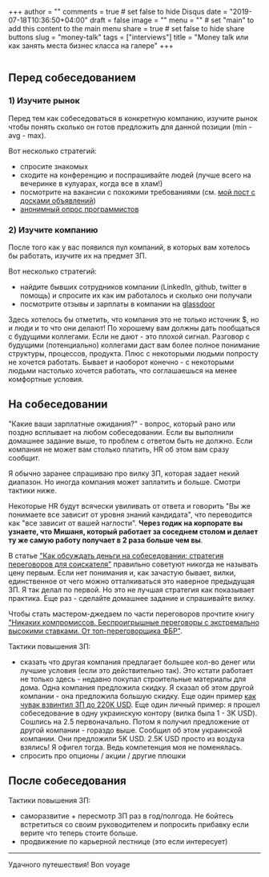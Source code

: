+++
author = ""
comments = true	# set false to hide Disqus
date = "2019-07-18T10:36:50+04:00"
draft = false
image = ""
menu = ""		# set "main" to add this content to the main menu
share = true	# set false to hide share buttons
slug = "money-talk"
tags = ["interviews"]
title = "Money talk или как занять места бизнес класса на галере"
+++

<img class="img-rounded" src="/images/posts/2019-07-18-money-talk/galley2.jpg" alt="" title="Ben-Hur (1959 film)"/>

<!--more-->

## Перед собеседованием

### 1) Изучите рынок

Перед тем как собеседоваться в конкретную компанию, изучите рынок чтобы понять
сколько он готов предложить для данной позиции (min - avg - max).

Вот несколько стратегий:

- спросите знакомых
- сходите на конференцию и поспрашивайте людей (лучше всего на вечеринке в кулуарах, когда все в хлам!)
- посмотрите на вакансии с похожими требованиями (см. [мой пост с досками объявлений](/2017/10/how-to-find-a-remote-job))
- [анонимный опрос программистов](https://docs.google.com/spreadsheets/d/1hz-iNIoiUPPKbELxQTMonEwXisRjENzHsShkC557g1Q/edit#gid=552444239)

### 2) Изучите компанию

После того как у вас появился пул компаний, в которых вам хотелось бы работать,
изучите их на предмет ЗП.

Вот несколько стратегий:

- найдите бывших сотрудников компании (LinkedIn, github, twitter в помощь) и спросите их как им работалось и сколько они получали
- посмотрите отзывы и зарплаты в компании на [glassdoor](https://www.glassdoor.com/index.htm)

Здесь хотелось бы отметить, что компания это не только источник $, но и люди и
то что они делают! По хорошему вам должны дать пообщаться с будущими коллегами.
Если не дают - это плохой сигнал. Разговор с будущими (потенциально) коллегами
даст вам более полное понимание структуры, процессов, продукта. Плюс с
некоторыми людьми попросту не хочется работать. Бывает и наоборот конечно - с
некоторыми людьми настолько хочется работать, что соглашаешься на менее
комфортные условия.

## На собеседовании

"Какие ваши зарплатные ожидания?" - вопрос, который рано или поздно всплывает
на любом собеседовании. Если вы выполнили домашнее задание выше, то проблем с
ответом быть не должно. Если компания не может вам столько платить, HR об этом
вам сразу сообщит.

Я обычно заранее спрашиваю про вилку ЗП, которая задает некий диапазон. Но
иногда компания может заплатить и больше. Смотри тактики ниже.

Некоторые HR будут всячески увиливать от ответа и говорить "Вы же понимаете все
зависит от уровня знаний кандидата", что переводится как "все зависит от вашей
наглости". **Через годик на корпорате вы узнаете, что Мишаня, который работает
за соседнем столом и делает ту же самую работу получает в 2 раза больше чем
вы**.

В статье ["Как обсуждать деньги на собеседовании: стратегия переговоров для
соискателя"](https://habr.com/en/company/stratoplan/blog/230255/) правильно
советуют никогда не называть цену первым. Если нет понимания и, как зачастую
бывает, вилки, единственное от чего можно отталкиваться это наверное предыдущая
ЗП. Я так делал по первой. Но это не лучшая стратегия как показывает практика.
Еще раз - сделайте домашнее задание и спрашивайте вилку.

Чтобы стать мастером-джедаем по части переговоров прочтите книгу ["Никаких
компромиссов. Беспроигрышные переговоры с экстремально высокими ставками. От
топ-переговорщика ФБР"](https://www.goodreads.com/book/show/46790966).

Тактики повышения ЗП:

- сказать что другая компания предлагает большее кол-во денег или лучшие
  условия (если это действительно так). Это кстати работает не только здесь -
  недавно покупал строительные материалы для дома. Одна компания предложила
  скидку. Я сказал об этом другой компании - она предложила большую скидку. Еще
  один пример [как чувак взвинтил ЗП до 220K
  USD](https://haseebq.com/farewell-app-academy-hello-airbnb-part-ii/). Еще
  один личный пример: я прошел собеседование в одну украинскую контору (вилка
  была 1 - 3K USD). Сошлись на 2.5 первоначально. Потом я получил предложение
  от другой компании - гораздо выше. Сообщил об этом украинской компании. Они
  предложили 5K USD. 2.5K USD просто из воздуха взялись! Я офигел тогда. Ведь
  компетенция моя не поменялась.
- спросить про опционы / акции / другие плюшки

## После собеседования

Тактики повышения ЗП:

- саморазвитие + пересмотр ЗП раз в год/полгода. Не бойтесь встретиться со
  своим руководителем и попросить прибавку если верите что теперь стоите
  больше.
- продвижение по карьерной лестнице (это если интересует)

---

Удачного путешествия! Bon voyage
